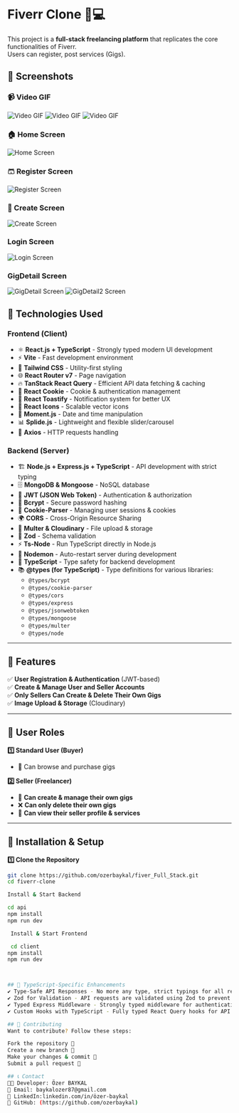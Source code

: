 # Fiverr Clone 🎨💻

This project is a **full-stack freelancing platform** that replicates the core functionalities of Fiverr.  
Users can register, post services (Gigs).

## 📸 Screenshots

### 📹 Video GIF

![Video GIF](client/src/assets/images/fiver1-record.gif)
![Video GIF](client/src/assets/images/fiver2-record.gif)
![Video GIF](client/src/assets/images/fiver3-record.gif)

### 🏠 Home Screen

![Home Screen](client/src/assets/images/homePage.png)

### 🩳 Register Screen

![Register Screen](client/src/assets/images/registerPage.png)

### 👔 Create Screen

![Create Screen](client/src/assets/images/createPage.png)

### Login Screen

![Login Screen](client/src/assets/images/loginPage.png)

### GigDetail Screen

![GigDetail Screen](client/src/assets/images/gigDetailScreen.png)
![GigDetail2 Screen](client/src/assets/images/gigDetail2Screen.png)

## 🚀 Technologies Used

### **Frontend (Client)**

- ⚛️ **React.js + TypeScript** - Strongly typed modern UI development
- ⚡ **Vite** - Fast development environment
- 🎨 **Tailwind CSS** - Utility-first styling
- 🌐 **React Router v7** - Page navigation
- 🔥 **TanStack React Query** - Efficient API data fetching & caching
- 🍪 **React Cookie** - Cookie & authentication management
- 📢 **React Toastify** - Notification system for better UX
- 🎨 **React Icons** - Scalable vector icons
- 📆 **Moment.js** - Date and time manipulation
- 📊 **Splide.js** - Lightweight and flexible slider/carousel
- 🔗 **Axios** - HTTP requests handling

### **Backend (Server)**

- 🏗 **Node.js + Express.js + TypeScript** - API development with strict typing
- 🗄 **MongoDB & Mongoose** - NoSQL database
- 🔐 **JWT (JSON Web Token)** - Authentication & authorization
- 🔑 **Bcrypt** - Secure password hashing
- 🍪 **Cookie-Parser** - Managing user sessions & cookies
- 🌍 **CORS** - Cross-Origin Resource Sharing
- 📂 **Multer & Cloudinary** - File upload & storage
- 🚀 **Zod** - Schema validation
- ⚡ **Ts-Node** - Run TypeScript directly in Node.js
- 🔁 **Nodemon** - Auto-restart server during development
- 📜 **TypeScript** - Type safety for backend development
- 📚 **@types (for TypeScript)** - Type definitions for various libraries:
  - `@types/bcrypt`
  - `@types/cookie-parser`
  - `@types/cors`
  - `@types/express`
  - `@types/jsonwebtoken`
  - `@types/mongoose`
  - `@types/multer`
  - `@types/node`

---

## 📌 **Features**

✅ **User Registration & Authentication** (JWT-based)  
✅ **Create & Manage User and Seller Accounts**  
✅ **Only Sellers Can Create & Delete Their Own Gigs**  
✅ **Image Upload & Storage** (Cloudinary)

---

## **👥 User Roles**

**1️⃣ Standard User (Buyer)**

- 🎯 Can browse and purchase gigs

**2️⃣ Seller (Freelancer)**

- 🎨 **Can create & manage their own gigs**
- ❌ **Can only delete their own gigs**
- 📄 **Can view their seller profile & services**

---

## 🔧 **Installation & Setup**

**1️⃣ Clone the Repository**

```sh
git clone https://github.com/ozerbaykal/fiver_Full_Stack.git
cd fiverr-clone

Install & Start Backend

cd api
npm install
npm run dev

 Install & Start Frontend

 cd client
npm install
npm run dev



## 📌 TypeScript-Specific Enhancements
✔ Type-Safe API Responses - No more any type, strict typings for all responses.
✔ Zod for Validation - API requests are validated using Zod to prevent malformed data.
✔ Typed Express Middleware - Strongly typed middleware for authentication and role-based access.
✔ Custom Hooks with TypeScript - Fully typed React Query hooks for API communication.

## 📌 Contributing
Want to contribute? Follow these steps:

Fork the repository 🍴
Create a new branch 🌿
Make your changes & commit 📌
Submit a pull request 🚀

## 📞 Contact
👨‍💻 Developer: Özer BAYKAL
📧 Email: baykalozer87@gmail.com
🔗 LinkedIn:linkedin.com/in/özer-baykal
📂 GitHub: (https://github.com/ozerbaykal)
```
